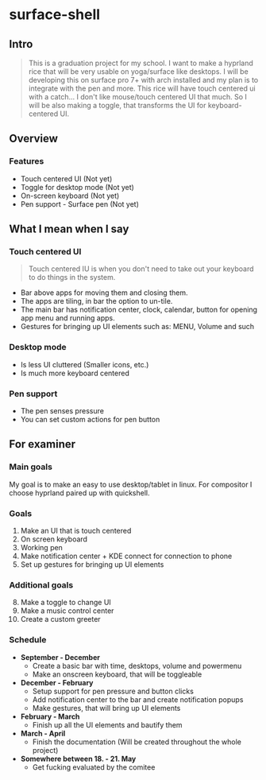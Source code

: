 # surface-shell
## Intro
> This is a graduation project for my school. I want to make a hyprland rice that will be very usable on yoga/surface like desktops. I will be developing this on surface pro 7+ with arch installed and my plan is to integrate with the pen and more. This rice will have touch centered ui with a catch... I don't like mouse/touch centered UI that much. So I will be also making a toggle, that transforms the UI for keyboard-centered UI.
## Overview
### Features 
- Touch centered UI (Not yet)
- Toggle for desktop mode (Not yet)
- On-screen keyboard (Not yet)
- Pen support - Surface pen (Not yet)
## What I mean when I say
### Touch centered UI

>  Touch centered IU is when you don't need to take out your keyboard to do things in the system.

- Bar above apps for moving them and closing them.
- The apps are tiling, in bar the option to un-tile.
- The main bar has notification center, clock, calendar, button for opening app menu and running apps.
- Gestures for bringing up UI elements such as: MENU, Volume and such
### Desktop mode
- Is less UI cluttered (Smaller icons, etc.)
- Is much more keyboard centered
### Pen support
- The pen senses pressure
- You can set custom actions for pen button
## For examiner
### Main goals
My goal is to make an easy to use desktop/tablet in linux. For compositor I choose hyprland paired up with quickshell.
### Goals
1) Make an UI that is touch centered
2) On screen keyboard
3) Working pen
4) Make notification center + KDE connect for connection to phone
5) Set up gestures for bringing up UI elements
### Additional goals
8) Make a toggle to change UI
9) Make a music control center
10) Create a custom greeter
### Schedule
- **September - December**
  - Create a basic bar with time, desktops, volume and powermenu
  - Make an onscreen keyboard, that will be toggleable
- **December - February**
  - Setup support for pen pressure and button clicks
  - Add notification center to the bar and create notification popups
  - Make gestures, that will bring up UI elements
- **February - March**
  - Finish up all the UI elements and bautify them
- **March - April**
  - Finish the documentation (Will be created throughout the whole project)
- **Somewhere between 18. - 21. May**
  - Get fucking evaluated by the comitee
